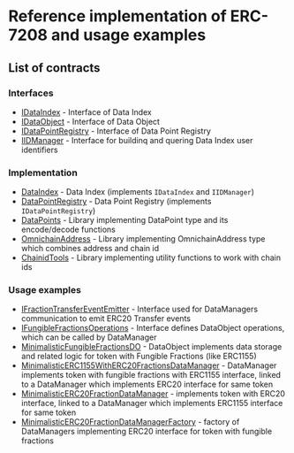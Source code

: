 # Reference implementation of ERC-7208 and usage examples
## List of contracts
### Interfaces
- [IDataIndex](/interfaces/IDataIndex.sol) - Interface of Data Index
- [IDataObject](./interfaces/IDataObject.sol) - Interface of Data Object
- [IDataPointRegistry](./interfaces/IDataPointRegistry.sol) - Interface of Data Point Registry
- [IIDManager](./interfaces/IIDManager.sol) - Interface for buildinq and quering Data Index user identifiers

### Implementation
- [DataIndex](./DataIndex.sol) - Data Index (implements `IDataIndex` and `IIDManager`)
- [DataPointRegistry](./DataPointRegistry.sol) - Data Point Registry (implements `IDataPointRegistry`)
- [DataPoints](./utils/DataPoints.sol) - Library implementing DataPoint type and its encode/decode functions
- [OmnichainAddress](./utils/OmnichainAddress.sol) - Library implementing OmnichainAddress type which combines address and chain id
- [ChainidTools](./utils/ChainidTools.sol) - Library implementing utility functions to work with chain ids

### Usage examples
- [IFractionTransferEventEmitter](./interfaces/IFractionTransferEventEmitter.sol) - Interface used for DataManagers communication to emit ERC20 Transfer events
- [IFungibleFractionsOperations](./interfaces/IFungibleFractionsOperations.sol) - Interface defines DataObject operations, which can be called by DataManager
- [MinimalisticFungibleFractionsDO](./dataobjects/MinimalisticFungibleFractionsDO.sol) - DataObject implements data storage and related logic for token  with Fungible Fractions (like ERC1155)
- [MinimalisticERC1155WithERC20FractionsDataManager](./datamanagers/MinimalisticERC1155WithERC20FractionsDataManager.sol) - DataManager implements token with fungible fractions with ERC1155 interface, linked to a DataManager which implements ERC20 interface for same token
- [MinimalisticERC20FractionDataManager](./datamanagers/MinimalisticERC20FractionDataManager.sol) - implements token with ERC20 interface, linked to a DataManager which implements ERC1155 interface for same token
- [MinimalisticERC20FractionDataManagerFactory](./datamanagers/MinimalisticERC20FractionDataManagerFactory.sol) - factory of DataManagers implementing ERC20 interface for token with fungible fractions